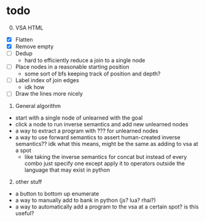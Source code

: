 # todo

0. VSA HTML
- [X] Flatten
- [X] Remove empty
- [ ] Dedup
    - hard to efficiently reduce a join to a single node
- [ ] Place nodes in a reasonable starting position
    - some sort of bfs keeping track of position and depth?
- [ ] Label index of join edges
    - idk how
- [ ] Draw the lines more nicely

1. General algorithm
- start with a single node of unlearned with the goal
- click a node to run inverse semantics and add new unlearned nodes
- a way to extract a program with ??? for unlearned nodes
- a way to use forward semantics to assert human-created inverse semantics?? idk what this means, might be the same as
adding to vsa at a spot
    - like taking the inverse semantics for concat but instead of every combo just specify one except apply it to
    operators outside the language that may exist in python

2. other stuff
- a button to bottom up enumerate
- a way to manually add to bank in python (js? lua? rhai?)
- a way to automatically add a program to the vsa at a certain spot? is this useful?
